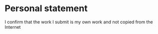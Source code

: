 # Personal statement

I confirm that the work I submit is my own work and not copied from the Internet
